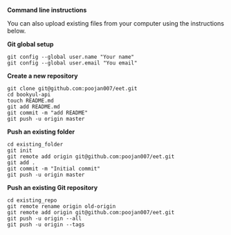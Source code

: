 **Command line instructions**

You can also upload existing files from your computer using the instructions below. 


**Git global setup**
```
git config --global user.name "Your name"
git config --global user.email "You email"
```

**Create a new repository**
```
git clone git@github.com:poojan007/eet.git
cd bookyul-api
touch README.md
git add README.md
git commit -m "add README"
git push -u origin master
```

**Push an existing folder**
```
cd existing_folder
git init
git remote add origin git@github.com:poojan007/eet.git
git add .
git commit -m "Initial commit"
git push -u origin master
```

**Push an existing Git repository**
```
cd existing_repo
git remote rename origin old-origin
git remote add origin git@github.com:poojan007/eet.git
git push -u origin --all
git push -u origin --tags
```

